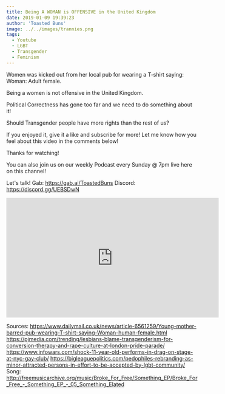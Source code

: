 ```yaml
---
title: Being A WOMAN is OFFENSIVE in the United Kingdom
date: 2019-01-09 19:39:23
author: 'Toasted Buns'
image: ../../images/trannies.png
tags:
  - Youtube
  - LGBT
  - Transgender
  - Feminism
---
```


Women was kicked out from her local pub for wearing a T-shirt saying:
Woman: Adult female.

Being a women is not offensive in the United Kingdom.

Political Correctness has gone too far and we need to do something about it!

Should Transgender people have more rights than the rest of us?

If you enjoyed it, give it a like and subscribe for more!
Let me know how you feel about this video in the comments below!

Thanks for watching!

You can also join us on our weekly Podcast every Sunday @ 7pm live here on this channel!

Let's talk!
Gab: https://gab.ai/ToastedBuns
Discord: https://discord.gg/UEBSDwN

<iframe width="560" height="315" src="https://www.youtube.com/embed/-_9jLidky-0" frameborder="0" allow="accelerometer; autoplay; encrypted-media; gyroscope; picture-in-picture" allowfullscreen></iframe>

Sources:
https://www.dailymail.co.uk/news/article-6561259/Young-mother-barred-pub-wearing-T-shirt-saying-Woman-human-female.html
https://pjmedia.com/trending/lesbians-blame-transgenderism-for-conversion-therapy-and-rape-culture-at-london-pride-parade/
https://www.infowars.com/shock-11-year-old-performs-in-drag-on-stage-at-nyc-gay-club/
https://bigleaguepolitics.com/pedophiles-rebranding-as-minor-attracted-persons-in-effort-to-be-accepted-by-lgbt-community/
Song: http://freemusicarchive.org/music/Broke_For_Free/Something_EP/Broke_For_Free_-_Something_EP_-_05_Something_Elated
